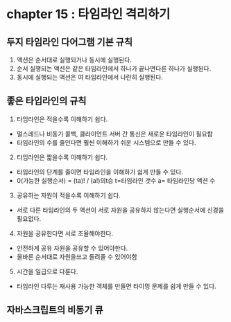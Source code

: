 # chapter 15 : 타임라인 격리하기

## 두지 타임라인 다어그램 기본 규칙

1. 액션은 순서대로 실행되거나 동시에 실행된다.
2. 순서 실행되는 액션은 같은 타임라인에서 하나가 끝나면다른 하나가 실행된다.
3. 동시에 실행되는 액션은 여 타임라인에서 나란히 실행된다.

## 좋은 타입라인의 규칙

1. 타임라인은 적을수록 이해하기 쉽다.

- 멀스레드나 비동기 콜백, 클라이언트 서버 간 통신은 새로운 타임라인이 필요함
- 타임라인의 수를 줄인다면 훨씬 이해하기 쉬운 시스템으로 만들 수 있다.

2.  타임라인은 짧을수록 이해하기 쉽다.

- 타임라인의 단계를 줄이면 타임라인을 이해하기 쉽게 만들 수 있다.
- 0(가능한 실행순서) = (ta)! / (a!)의t승
  t=타임라인 갯수 a= 타임라인당 액션 수

3. 공유하는 자원이 적을수록 이해하기 쉽다.

- 서로 다른 타임라인의 두 액션이 서로 자원을 공유하지 않는다면 실행순서에 신경쓸 필요없다.

4. 자원을 공유한다면 서로 조율해야한다.

- 안전하게 공유 자원을 공유할 수 있어야한다.
- 올바른 순서대로 자원을쓰고 돌려줄 수 있어야함

5. 시간을 일급으로 다룬다.

- 타임라인 다루는 재사용 가능한 객체를 만들면 타이밍 문제를 쉽게 만들 수 있다.

## 자바스크립트의 비동기 큐
